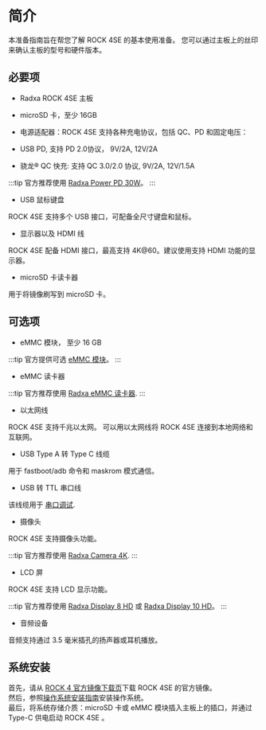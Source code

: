 ﻿---
sidebar_label: '开始前准备'
sidebar_position: 20
---

# 简介

本准备指南旨在帮您了解 ROCK 4SE 的基本使用准备。
您可以通过主板上的丝印来确认主板的型号和硬件版本。

## 必要项

- Radxa ROCK 4SE 主板

- microSD 卡，至少 16GB

- 电源适配器：ROCK 4SE 支持各种充电协议，包括 QC、PD 和固定电压：

- USB PD, 支持 PD 2.0协议， 9V/2A, 12V/2A  
- 骁龙® QC 快充: 支持 QC 3.0/2.0 协议, 9V/2A, 12V/1.5A

:::tip
官方推荐使用 [Radxa Power PD 30W](/accessories/pd_30w)。
:::

- USB 鼠标键盘

ROCK 4SE 支持多个 USB 接口，可配备全尺寸键盘和鼠标。

- 显示器以及 HDMI 线

ROCK 4SE 配备 HDMI 接口，最高支持 4K@60。建议使用支持 HDMI 功能的显示器。 

- microSD 卡读卡器 

用于将镜像刷写到 microSD 卡。

## 可选项

- eMMC 模块， 至少 16 GB

:::tip
官方提供可选 [eMMC 模块](/accessories/emmc_module)。
:::

- eMMC 读卡器

:::tip
官方推荐使用 [Radxa eMMC 读卡器](/accessories/emmc_reader).
:::

- 以太网线

ROCK 4SE 支持千兆以太网。 
可以用以太网线将 ROCK 4SE 连接到本地网络和互联网。 

- USB Type A 转 Type C 线缆

用于 fastboot/adb 命令和 maskrom 模式通信。

- USB 转 TTL 串口线

该线缆用于 [串口调试](/general-tutorial/serial).

- 摄像头
    
ROCK 4SE 支持摄像头功能。  

:::tip
官方推荐使用 [Radxa Camera 4K](/accessories/camera_4k).
:::

- LCD 屏

ROCK 4SE 支持 LCD 显示功能。

:::tip
官方推荐使用 [Radxa Display 8 HD](/accessories/lcd-8-hd) 或 [Radxa Display 10 HD](/accessories/lcd-10-hd)。
:::

- 音频设备

音频支持通过 3.5 毫米插孔的扬声器或耳机播放。

## 系统安装

首先，请从 [ROCK 4 官方镜像下载页](/rock4/official-images)下载 ROCK 4SE 的官方镜像。  
然后，参照[操作系统安装指南](/general-tutorial/os-installation)安装操作系统。  
最后，将系统存储介质：microSD 卡或 eMMC 模块插入主板上的插口，并通过 Type-C 供电启动 ROCK 4SE 。
